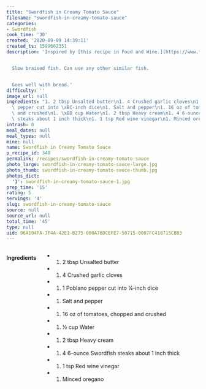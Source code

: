 ```yaml
---
title: "Swordfish in Creamy Tomato Sauce"
filename: "swordfish-in-creamy-tomato-sauce"
categories:
- Swordfish
cook_time: '30'
created: '2020-09-09 14:39:11'
created_ts: 1599662351
description: 'Inspired by [this recipe in Food and Wine.](https://www.foodandwine.com/recipes/swordfish-creamy-tomato-sauce)


  Slow braised fish. Can use any other similar fish.


  Goes well with bread.'
difficulty: ''
image_url: null
ingredients: "1. 2 tbsp Unsalted butter\n1. 4 Crushed garlic cloves\n1. 1 Poblano\
  \ pepper cut into \xBC-inch dice\n1. Salt and pepper\n1. 16 oz of tomatoes, chopped\
  \ and crushed\n1. \xBD cup Water\n1. 2 tbsp Heavy cream\n1. 4 6-ounce Swordfish\
  \ steaks about 1 inch thick\n1. 1 tsp Red wine vinegar\n1. Minced oregano"
intrash: 0
meal_dates: null
meal_types: null
mine: null
name: Swordfish in Creamy Tomato Sauce
p_recipe_id: 348
permalink: /recipes/swordfish-in-creamy-tomato-sauce
photo_large: swordfish-in-creamy-tomato-sauce-large.jpg
photo_thumb: swordfish-in-creamy-tomato-sauce-thumb.jpg
photos_dict:
  '1': swordfish-in-creamy-tomato-sauce-1.jpg
prep_time: '15'
rating: 5
servings: '4'
slug: swordfish-in-creamy-tomato-sauce
source: null
source_url: null
total_time: '45'
type: null
uid: 96A194FA-7F4A-42E1-B275-000A76DCEFE7-50715-0007FC418715CBB3
---
```

<div class="large-8 medium-7 columns" id="writeup">	</div><!-- #writeup -->
</div><!-- #row-one -->
<div class="row" id="row-two">	<div class="medium-4 small-5 columns" id="ingredients"><h4>Ingredients</h4><div class="box box-ingredients content"><ul>
<li>
<ol>
<li>2 tbsp Unsalted butter</li>
</ol>
</li>
<li>
<ol>
<li>4 Crushed garlic cloves</li>
</ol>
</li>
<li>
<ol>
<li>1 Poblano pepper cut into ¼-inch dice</li>
</ol>
</li>
<li>
<ol>
<li>Salt and pepper</li>
</ol>
</li>
<li>
<ol>
<li>16 oz of tomatoes, chopped and crushed</li>
</ol>
</li>
<li>
<ol>
<li>½ cup Water</li>
</ol>
</li>
<li>
<ol>
<li>2 tbsp Heavy cream</li>
</ol>
</li>
<li>
<ol>
<li>4 6-ounce Swordfish steaks about 1 inch thick</li>
</ol>
</li>
<li>
<ol>
<li>1 tsp Red wine vinegar</li>
</ol>
</li>
<li>
<ol>
<li>Minced oregano</li>
</ol>
</li>
</ul>
</div>	</div>	<div class="medium-6 small-7 columns" id="directions">	</div>